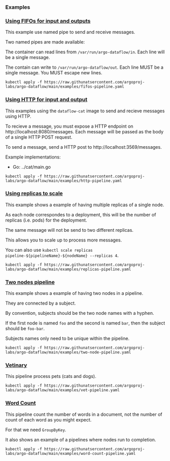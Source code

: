 ### Examples

### [Using FIFOs for input and outputs](fifos-pipeline.yaml)

This example use named pipe to send and receive messages.

Two named pipes are made available:

The container can read lines from `/var/run/argo-dataflow/in`. Each line will be a single message.

The contain can write to `/var/run/argo-dataflow/out`. Each line MUST be a single message.
You MUST escape new lines.


```
kubectl apply -f https://raw.githunatsercontent.com/argoproj-labs/argo-dataflow/main/examples/fifos-pipeline.yaml
```

### [Using HTTP for input and output](http-pipeline.yaml)

This examples using the `dataflow-cat` image to send and recieve messages using HTTP.

To recieve a message, you must expose a HTTP endpoint on http://localhost:8080/messages. Each message will
be passed as the body of a single HTTP POST request.

To send a message, send a HTTP post to http://localhost:3569/messages.

Example implementations:

* Go: ../cat/main.go


```
kubectl apply -f https://raw.githunatsercontent.com/argoproj-labs/argo-dataflow/main/examples/http-pipeline.yaml
```

### [Using replicas to scale](replicas-pipeline.yaml)

This example shows a example of having multiple replicas of a single node.

As each node correspondes to a deployment, this will be the number of replicas (i.e. pods) for the deployment.

The same message  will not be send to two different replicas.

This allows you to scale up to process more messages.

You can also use `kubectl scale replicas pipeline-${pipelineName}-${nodeName} --replicas 4`.


```
kubectl apply -f https://raw.githunatsercontent.com/argoproj-labs/argo-dataflow/main/examples/replicas-pipeline.yaml
```

### [Two nodes pipeline](two-node-pipeline.yaml)

This example shows a example of having two nodes in a pipeline.

They are connected by a subject.

By convention, subjects should be the two node names with a hyphen.

If the first node is named `foo` and the second is named `bar`, then the subject should be `foo-bar`.

Subjects names only need to be unique within the pipeline.


```
kubectl apply -f https://raw.githunatsercontent.com/argoproj-labs/argo-dataflow/main/examples/two-node-pipeline.yaml
```

### [Vetinary](vet-pipeline.yaml)

This pipeline process pets (cats and dogs).


```
kubectl apply -f https://raw.githunatsercontent.com/argoproj-labs/argo-dataflow/main/examples/vet-pipeline.yaml
```

### [Word Count](word-count-pipeline.yaml)

This pipeline count the number of words in a document, not the number of count of each word as you might expect.

For that we need `GroupByKey`.

It also shows an example of a pipelines where nodes run to completion.


```
kubectl apply -f https://raw.githunatsercontent.com/argoproj-labs/argo-dataflow/main/examples/word-count-pipeline.yaml
```

